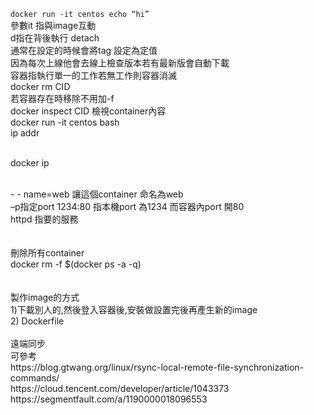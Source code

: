 `docker run -it centos echo “hi”`<br>
參數it 指與image互動<br>
d指在背後執行 detach<br>
通常在設定的時候會將tag 設定為定值<br>
因為每次上線他會去線上檢查版本若有最新版會自動下載<br>
容器指執行單一的工作若無工作則容器消滅<br>
docker rm CID<br>
若容器存在時移除不用加-f<br>
docker inspect CID 檢視container內容<br>
docker run -it centos bash<br>
ip addr<br>
 <br>

docker ip<br>
 
<br>
- - name=web 讓這個container 命名為web <br>
–p指定port  1234:80 指本機port 為1234 而容器內port 開80<br>
httpd 指要的服務<br> 
 <br>
 <br>
刪除所有container<br>
docker rm -f $(docker ps -a -q) <br>
<br>
<br>
製作image的方式 <br>
1)下載別人的,然後登入容器後,安裝做設置完後再產生新的image<br>
2) Dockerfile<br>
<br>
遠端同步<br>
可參考<br>
https://blog.gtwang.org/linux/rsync-local-remote-file-synchronization-commands/<br>
https://cloud.tencent.com/developer/article/1043373<br>
https://segmentfault.com/a/1190000018096553<br>

